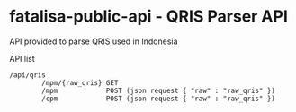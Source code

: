 # fatalisa-public-api - QRIS Parser API

API provided to parse QRIS used in Indonesia

API list

    /api/qris
            /mpm/{raw_qris} GET
            /mpm            POST (json request { "raw" : "raw_qris" })
            /cpm            POST (json request { "raw" : "raw_qris" })